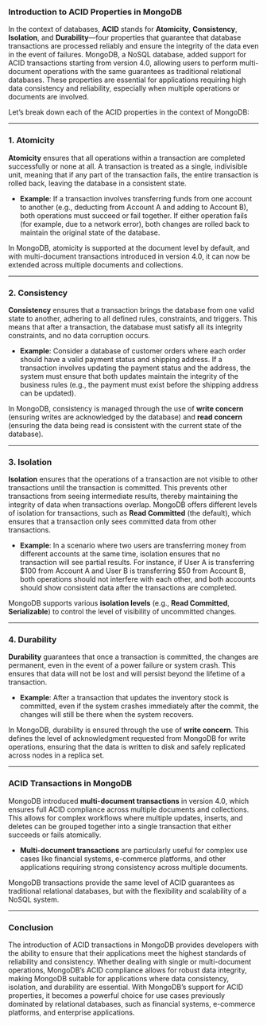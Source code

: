 ### **Introduction to ACID Properties in MongoDB**

In the context of databases, **ACID** stands for **Atomicity**, **Consistency**, **Isolation**, and **Durability**—four properties that guarantee that database transactions are processed reliably and ensure the integrity of the data even in the event of failures. MongoDB, a NoSQL database, added support for ACID transactions starting from version 4.0, allowing users to perform multi-document operations with the same guarantees as traditional relational databases. These properties are essential for applications requiring high data consistency and reliability, especially when multiple operations or documents are involved.

Let’s break down each of the ACID properties in the context of MongoDB:

---

### **1. Atomicity**

**Atomicity** ensures that all operations within a transaction are completed successfully or none at all. A transaction is treated as a single, indivisible unit, meaning that if any part of the transaction fails, the entire transaction is rolled back, leaving the database in a consistent state.

- **Example**: If a transaction involves transferring funds from one account to another (e.g., deducting from Account A and adding to Account B), both operations must succeed or fail together. If either operation fails (for example, due to a network error), both changes are rolled back to maintain the original state of the database.

In MongoDB, atomicity is supported at the document level by default, and with multi-document transactions introduced in version 4.0, it can now be extended across multiple documents and collections.

---

### **2. Consistency**

**Consistency** ensures that a transaction brings the database from one valid state to another, adhering to all defined rules, constraints, and triggers. This means that after a transaction, the database must satisfy all its integrity constraints, and no data corruption occurs. 

- **Example**: Consider a database of customer orders where each order should have a valid payment status and shipping address. If a transaction involves updating the payment status and the address, the system must ensure that both updates maintain the integrity of the business rules (e.g., the payment must exist before the shipping address can be updated).

In MongoDB, consistency is managed through the use of **write concern** (ensuring writes are acknowledged by the database) and **read concern** (ensuring the data being read is consistent with the current state of the database).

---

### **3. Isolation**

**Isolation** ensures that the operations of a transaction are not visible to other transactions until the transaction is committed. This prevents other transactions from seeing intermediate results, thereby maintaining the integrity of data when transactions overlap. MongoDB offers different levels of isolation for transactions, such as **Read Committed** (the default), which ensures that a transaction only sees committed data from other transactions.

- **Example**: In a scenario where two users are transferring money from different accounts at the same time, isolation ensures that no transaction will see partial results. For instance, if User A is transferring $100 from Account A and User B is transferring $50 from Account B, both operations should not interfere with each other, and both accounts should show consistent data after the transactions are completed.

MongoDB supports various **isolation levels** (e.g., **Read Committed**, **Serializable**) to control the level of visibility of uncommitted changes.

---

### **4. Durability**

**Durability** guarantees that once a transaction is committed, the changes are permanent, even in the event of a power failure or system crash. This ensures that data will not be lost and will persist beyond the lifetime of a transaction.

- **Example**: After a transaction that updates the inventory stock is committed, even if the system crashes immediately after the commit, the changes will still be there when the system recovers.

In MongoDB, durability is ensured through the use of **write concern**. This defines the level of acknowledgment requested from MongoDB for write operations, ensuring that the data is written to disk and safely replicated across nodes in a replica set.

---

### **ACID Transactions in MongoDB**

MongoDB introduced **multi-document transactions** in version 4.0, which ensures full ACID compliance across multiple documents and collections. This allows for complex workflows where multiple updates, inserts, and deletes can be grouped together into a single transaction that either succeeds or fails atomically.

- **Multi-document transactions** are particularly useful for complex use cases like financial systems, e-commerce platforms, and other applications requiring strong consistency across multiple documents.
  
MongoDB transactions provide the same level of ACID guarantees as traditional relational databases, but with the flexibility and scalability of a NoSQL system.

---

### **Conclusion**

The introduction of ACID transactions in MongoDB provides developers with the ability to ensure that their applications meet the highest standards of reliability and consistency. Whether dealing with single or multi-document operations, MongoDB’s ACID compliance allows for robust data integrity, making MongoDB suitable for applications where data consistency, isolation, and durability are essential. With MongoDB’s support for ACID properties, it becomes a powerful choice for use cases previously dominated by relational databases, such as financial systems, e-commerce platforms, and enterprise applications.